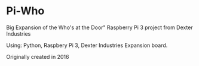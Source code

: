 # Pi-Who
Big Expansion of the Who's at the Door" Raspberry Pi 3 project from Dexter Industries

Using: Python, Raspbery Pi 3, Dexter Industries Expansion board.

Originally created in 2016

